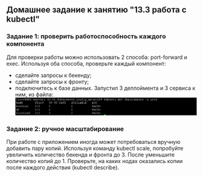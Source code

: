 ## Домашнее задание к занятию "13.3 работа с kubectl" </br>
### Задание 1: проверить работоспособность каждого компонента </br>
Для проверки работы можно использовать 2 способа: port-forward и exec. Используя оба способа, проверьте каждый компонент: </br>
* сделайте запросы к бекенду;
* сделайте запросы к фронту;
* подключитесь к базе данных.
Запустил 3 деплоймента и 3 сервиса к ним, из файла: </br>
![kubectl_get_depl](https://github.com/murzinvit/screen/blob/a95d58bc37ee9bcbba046c94fe833bd22b437ef7/Kuber_kubectl_get%20deployment_.jpg) </br>

### Задание 2: ручное масштабирование </br>
При работе с приложением иногда может потребоваться вручную добавить пару копий. Используя команду kubectl scale, попробуйте увеличить количество бекенда и фронта до 3. После уменьшите количество копий до 1. Проверьте, на каких нодах оказались копии после каждого действия (kubectl describe).
